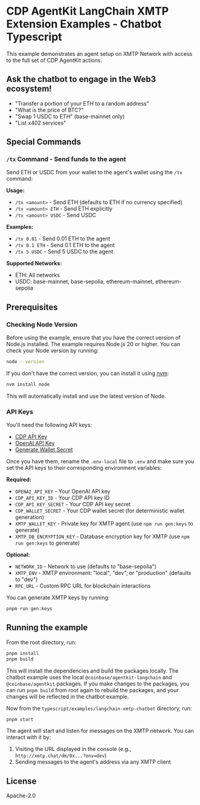 # CDP AgentKit LangChain XMTP Extension Examples - Chatbot Typescript

This example demonstrates an agent setup on XMTP Network with access to the full set of CDP AgentKit actions.

## Ask the chatbot to engage in the Web3 ecosystem!

- "Transfer a portion of your ETH to a random address"
- "What is the price of BTC?"
- "Swap 1 USDC to ETH" (base-mainnet only)
- "List x402 services"

## Special Commands

### `/tx` Command - Send funds to the agent

Send ETH or USDC from your wallet to the agent's wallet using the `/tx` command:

**Usage:**
- `/tx <amount>` - Send ETH (defaults to ETH if no currency specified)
- `/tx <amount> ETH` - Send ETH explicitly
- `/tx <amount> USDC` - Send USDC

**Examples:**
- `/tx 0.01` - Send 0.01 ETH to the agent
- `/tx 0.1 ETH` - Send 0.1 ETH to the agent
- `/tx 5 USDC` - Send 5 USDC to the agent

**Supported Networks:**
- ETH: All networks
- USDC: base-mainnet, base-sepolia, ethereum-mainnet, ethereum-sepolia


## Prerequisites

### Checking Node Version

Before using the example, ensure that you have the correct version of Node.js installed. The example requires Node.js 20 or higher. You can check your Node version by running:

```bash
node --version
```

If you don't have the correct version, you can install it using [nvm](https://github.com/nvm-sh/nvm):

```bash
nvm install node
```

This will automatically install and use the latest version of Node.

### API Keys

You'll need the following API keys:
- [CDP API Key](https://portal.cdp.coinbase.com/access/api)
- [OpenAI API Key](https://platform.openai.com/docs/quickstart#create-and-export-an-api-key)
- [Generate Wallet Secret](https://portal.cdp.coinbase.com/products/wallet-api)

Once you have them, rename the `.env-local` file to `.env` and make sure you set the API keys to their corresponding environment variables:

**Required:**
- `OPENAI_API_KEY` - Your OpenAI API key
- `CDP_API_KEY_ID` - Your CDP API key ID
- `CDP_API_KEY_SECRET` - Your CDP API key secret
- `CDP_WALLET_SECRET` - Your CDP wallet secret (for deterministic wallet generation)
- `XMTP_WALLET_KEY` - Private key for XMTP agent (use `npm run gen:keys` to generate)
- `XMTP_DB_ENCRYPTION_KEY` - Database encryption key for XMTP (use `npm run gen:keys` to generate)

**Optional:**
- `NETWORK_ID` - Network to use (defaults to "base-sepolia")
- `XMTP_ENV` - XMTP environment: "local", "dev", or "production" (defaults to "dev")
- `RPC_URL` - Custom RPC URL for blockchain interactions

You can generate XMTP keys by running:
```bash
pnpm run gen:keys
```

## Running the example

From the root directory, run:

```bash
pnpm install
pnpm build
```

This will install the dependencies and build the packages locally. The chatbot example uses the local `@coinbase/agentkit-langchain` and `@coinbase/agentkit` packages. If you make changes to the packages, you can run `pnpm build` from root again to rebuild the packages, and your changes will be reflected in the chatbot example.

Now from the `typescript/examples/langchain-xmtp-chatbot` directory, run:

```bash
pnpm start
```

The agent will start and listen for messages on the XMTP network. You can interact with it by:
1. Visiting the URL displayed in the console (e.g., `http://xmtp.chat/dm/0x...?env=dev`)
2. Sending messages to the agent's address via any XMTP client

## License

Apache-2.0

